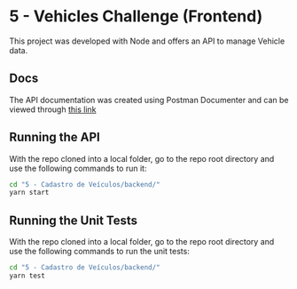# 5 - Vehicles Challenge (Frontend)

This project was developed with Node and offers an API to manage Vehicle data.

## Docs

The API documentation was created using Postman Documenter and can be viewed through [this link](https://documenter.getpostman.com/view/5168906/TVCiUms9)

## Running the API

With the repo cloned into a local folder, go to the repo root directory and use the following commands to run it:

```Bash
cd "5 - Cadastro de Veículos/backend/"
yarn start
```

## Running the Unit Tests

With the repo cloned into a local folder, go to the repo root directory and use the following commands to run the unit tests:

```Bash
cd "5 - Cadastro de Veículos/backend/"
yarn test
```
